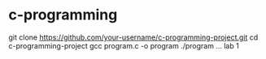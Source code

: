 # c-programming
git clone https://github.com/your-username/c-programming-project.git
cd c-programming-project
gcc program.c -o program
./program
...
lab 1

